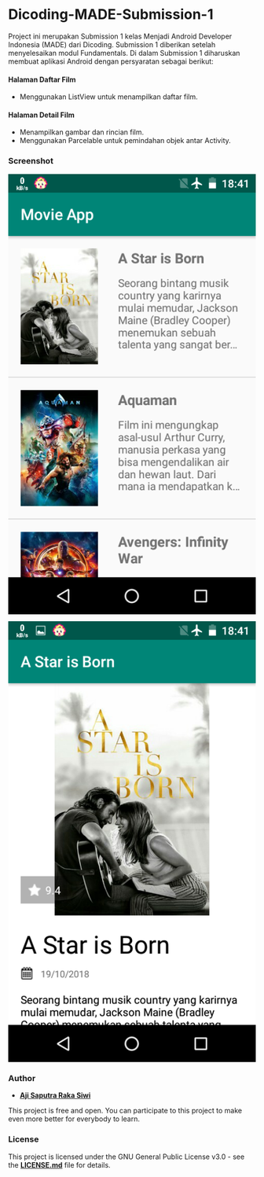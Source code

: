 # Dicoding-MADE-Submission-1

Project ini merupakan Submission 1 kelas Menjadi Android Developer Indonesia (MADE) dari Dicoding. Submission 1 diberikan setelah menyelesaikan modul Fundamentals. Di dalam Submission 1 diharuskan membuat aplikasi Android dengan persyaratan sebagai berikut:

#### Halaman Daftar Film
- Menggunakan ListView untuk menampilkan daftar film.

#### Halaman Detail Film
- Menampilkan gambar dan rincian film.
- Menggunakan Parcelable untuk pemindahan objek antar Activity.

### Screenshot

<p align="center">
  <img src="https://github.com/Ajisaputrars/Dicoding-MADE-Submission-1/blob/master/Screenshot_20190629-184132.png" width="750" align="center">
</p>

<p align="center">
  <img src="https://github.com/Ajisaputrars/Dicoding-MADE-Submission-1/blob/master/Screenshot_20190629-184140.png" width="750" align="center">
</p>

### **Author**

* **[Aji Saputra Raka Siwi][1]**

This project is free and open. You can participate to this project to make even more better for everybody to learn.

### **License**
This project is licensed under the GNU General Public License v3.0 - see the [**LICENSE.md**][2] file for details.



[1]:	https://github.com/Ajisaputrars
[2]:	https://github.com/Ajisaputrars/Dicoding-MADE-Submission-1/blob/master/LICENSE